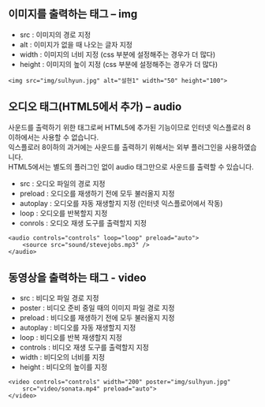 ## 이미지를 출력하는 태그 – img
- src : 이미지의 경로 지정
- alt : 이미지가 없을 때 나오는 글자 지정
- width : 이미지의 너비 지정 (css 부분에 설정해주는 경우가 더 많다)
- height : 이미지의 높이 지정 (css 부분에 설정해주는 경우가 더 많다)

```
<img src="img/sulhyun.jpg" alt="설현1" width="50" height="100">  
```

## 오디오 태그(HTML5에서 추가) – audio

사운드를 출력하기 위한 태그로써 HTML5에 추가된 기능이므로 인터넷 익스플로러 8 이하에서는 사용할 수 없습니다.  
익스플로러 8이하의 과거에는 사운드를 출력하기 위해서는 외부 플러그인을 사용하였습니다.  
HTML5에서는 별도의 플러그인 없이 audio 태그만으로 사운드를 출력할 수 있습니다.

- src : 오디오 파일의 경로 지정
- preload : 오디오를 재생하기 전에 모두 불러올지 지정
- autoplay : 오디오를 자동 재생할지 지정 (인터넷 익스플로어에서 작동)
- loop : 오디오를 반복할지 지정
- conrols : 오디오 재생 도구를 출력할지 지정

```
<audio controls="controls" loop="loop" preload="auto">
    <source src="sound/stevejobs.mp3" /> 
</audio>
```

## 동영상을 출력하는 태그 - video
- src : 비디오 파일 경로 지정
- poster : 비디오 준비 중일 때의 이미지 파일 경로 지정
- preload : 비디오를 재생하기 전에 모두 불러올지 지정
- autoplay : 비디오를 자동 재생할지 지정
- loop : 비디오를 반복 재생할지 지정
- controls : 비디오 재생 도구를 출력할지 지정
- width : 비디오의 너비를 지정
- height : 비디오의 높이를 지정

```
<video controls="controls" width="200" poster="img/sulhyun.jpg"
    src="video/sonata.mp4" preload="auto">
</video>
```




